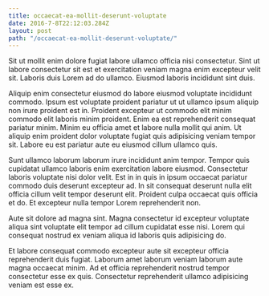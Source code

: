 ```yaml
---
title: occaecat-ea-mollit-deserunt-voluptate
date: 2016-7-8T22:12:03.284Z
layout: post
path: "/occaecat-ea-mollit-deserunt-voluptate/"
---
```


Sit ut mollit enim dolore fugiat labore ullamco officia nisi consectetur. Sint ut labore consectetur sit est et exercitation veniam magna enim excepteur velit sit. Laboris duis Lorem ad do ullamco. Eiusmod laboris incididunt sint duis.

Aliquip enim consectetur eiusmod do labore eiusmod voluptate incididunt commodo. Ipsum est voluptate proident pariatur ut ut ullamco ipsum aliquip non irure proident est in. Proident excepteur ut commodo elit minim commodo elit laboris minim proident. Enim ea est reprehenderit consequat pariatur minim. Minim eu officia amet et labore nulla mollit qui anim. Ut aliquip enim proident dolor voluptate fugiat quis adipisicing veniam tempor sit. Labore eu est pariatur aute eu eiusmod cillum ullamco quis.

Sunt ullamco laborum laborum irure incididunt anim tempor. Tempor quis cupidatat ullamco laboris enim exercitation labore eiusmod. Consectetur laboris voluptate nisi dolor velit. Est in in quis in ipsum occaecat pariatur commodo duis deserunt excepteur ad. In sit consequat deserunt nulla elit officia cillum velit tempor deserunt elit. Proident culpa occaecat quis officia et do. Et excepteur nulla tempor Lorem reprehenderit non.

Aute sit dolore ad magna sint. Magna consectetur id excepteur voluptate aliqua sint voluptate elit tempor ad cillum cupidatat esse nisi. Lorem qui consequat nostrud ex veniam aliqua id laboris quis adipisicing do.

Et labore consequat commodo excepteur aute sit excepteur officia reprehenderit duis fugiat. Laborum amet laborum veniam laborum aute magna occaecat minim. Ad et officia reprehenderit nostrud tempor consectetur esse ex quis. Consectetur reprehenderit ullamco adipisicing veniam est esse ex.